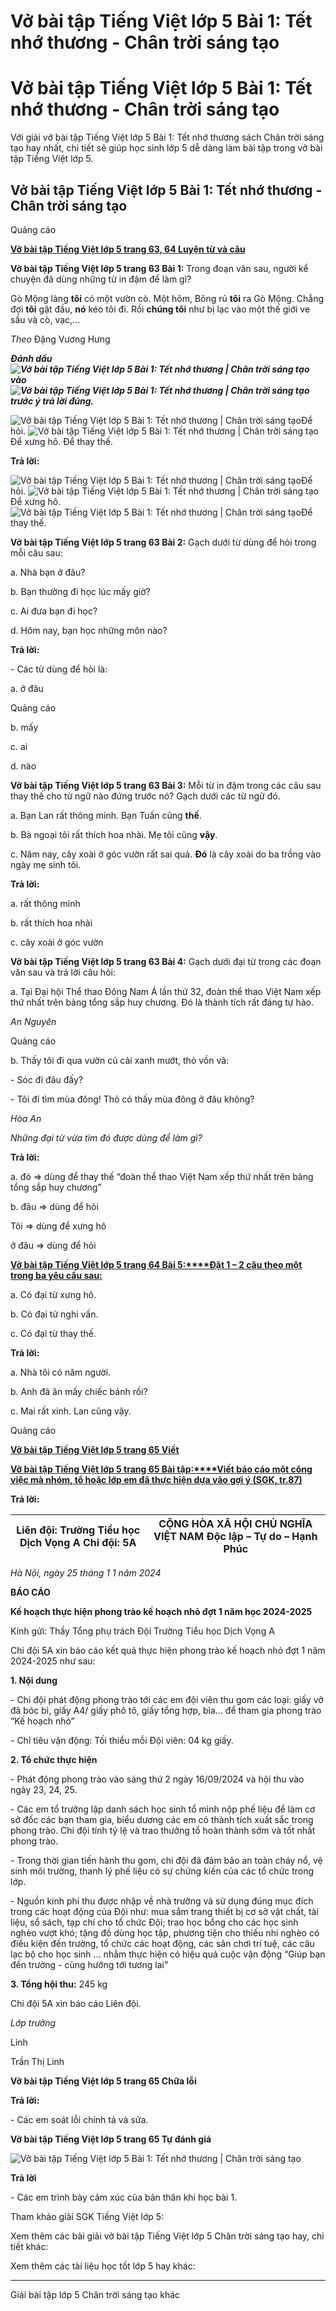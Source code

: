 # Vở bài tập Tiếng Việt lớp 5 Bài 1: Tết nhớ thương - Chân trời sáng tạo

# Vở bài tập Tiếng Việt lớp 5 Bài 1: Tết nhớ thương - Chân trời sáng tạo

Với giải vở bài tập Tiếng Việt lớp 5 Bài 1: Tết nhớ thương sách Chân trời sáng tạo hay nhất, chi tiết sẽ giúp học sinh lớp 5 dễ dàng làm bài tập trong vở bài tập Tiếng Việt lớp 5.

## Vở bài tập Tiếng Việt lớp 5 Bài 1: Tết nhớ thương - Chân trời sáng tạo

Quảng cáo

[**Vở bài tập Tiếng Việt lớp 5 trang 63, 64 Luyện từ và câu**](https://vietjack.com/vbt-tieng-viet-5-ct/luyen-tu-va-cau-trang-63-vbt-tieng-viet-5-tap-1.jsp)

**Vở bài tập Tiếng Việt lớp 5 trang 63 Bài 1:** Trong đoạn văn sau, người kể chuyện đã dùng những từ in đậm để làm gì?

Gò Mộng làng **tôi** có một vườn cò. Một hôm, Bông rủ **tôi** ra Gò Mộng. Chẳng đợi **tôi** gật đầu, **nó** kéo tôi đi. Rồi **chúng tôi** như bị lạc vào một thế giới ve sầu và cò, vạc,...

_Theo_ Đặng Vương Hưng

**_Đánh dấu![Vở bài tập Tiếng Việt lớp 5 Bài 1: Tết nhớ thương | Chân trời sáng tạo](https://vietjack.com/vbt-tieng-viet-5-ct/images/bai-1-tet-nho-thuong.PNG) vào ![Vở bài tập Tiếng Việt lớp 5 Bài 1: Tết nhớ thương | Chân trời sáng tạo](https://vietjack.com/vbt-tieng-viet-5-ct/images/bai-1-tet-nho-thuong-1.PNG) trước ý trả lời đúng._**

![Vở bài tập Tiếng Việt lớp 5 Bài 1: Tết nhớ thương | Chân trời sáng tạo](https://vietjack.com/vbt-tieng-viet-5-ct/images/bai-1-tet-nho-thuong-1.PNG)Để hỏi. ![Vở bài tập Tiếng Việt lớp 5 Bài 1: Tết nhớ thương | Chân trời sáng tạo](https://vietjack.com/vbt-tieng-viet-5-ct/images/bai-1-tet-nho-thuong-1.PNG)Để xưng hô. Để thay thế.

**Trả lời:**

![Vở bài tập Tiếng Việt lớp 5 Bài 1: Tết nhớ thương | Chân trời sáng tạo](https://vietjack.com/vbt-tieng-viet-5-ct/images/bai-1-tet-nho-thuong-1.PNG)Để hỏi. ![Vở bài tập Tiếng Việt lớp 5 Bài 1: Tết nhớ thương | Chân trời sáng tạo](https://vietjack.com/vbt-tieng-viet-5-ct/images/bai-1-tet-nho-thuong-2.PNG)Để xưng hô. ![Vở bài tập Tiếng Việt lớp 5 Bài 1: Tết nhớ thương | Chân trời sáng tạo](https://vietjack.com/vbt-tieng-viet-5-ct/images/bai-1-tet-nho-thuong-1.PNG)Để thay thế.

**Vở bài tập Tiếng Việt lớp 5 trang 63 Bài 2:** Gạch dưới từ dùng để hỏi trong mỗi câu sau: 

a. Nhà bạn ở đâu?

b. Bạn thường đi học lúc mấy giờ?

c. Ai đưa bạn đi học?

d. Hôm nay, bạn học những môn nào?

**Trả lời:**

\- Các từ dùng để hỏi là:

a. ở đâu

Quảng cáo

b. mấy

c. ai

d. nào

**Vở bài tập Tiếng Việt lớp 5 trang 63 Bài 3:** Mỗi từ in đậm trong các câu sau thay thế cho từ ngữ nào đứng trước nó? Gạch dưới các từ ngữ đó.

a. Bạn Lan rất thông minh. Bạn Tuấn cũng **thế**.

b. Bà ngoại tôi rất thích hoa nhài. Mẹ tôi cũng **vậy**.

c. Năm nay, cây xoài ở góc vườn rất sai quả. **Đó** là cây xoài do ba trồng vào ngày mẹ sinh tôi.

**Trả lời:**

a. rất thông minh

b. rất thích hoa nhài

c. cây xoài ở góc vườn

**Vở bài tập Tiếng Việt lớp 5 trang 63 Bài 4:** Gạch dưới đại từ trong các đoạn văn sau và trả lời câu hỏi:

a. Tại Đại hội Thể thao Đông Nam Á lần thứ 32, đoàn thể thao Việt Nam xếp thứ nhất trên bảng tổng sắp huy chương. Đó là thành tích rất đáng tự hào.

_An Nguyên_

Quảng cáo

b. Thấy tôi đi qua vườn củ cải xanh mướt, thỏ vồn vã:

\- Sóc đi đâu đấy?

\- Tôi đi tìm mùa đông! Thỏ có thấy mùa đông ở đâu không?

_Hòa An_

_Những đại từ vừa tìm đó được dùng để làm gì?_

**Trả lời:**

a. đó => dùng để thay thế “đoàn thể thao Việt Nam xếp thứ nhất trên bảng tổng sắp huy chương”

b. đâu => dùng để hỏi

Tôi => dùng để xưng hô

ở đâu => dùng để hỏi

[**Vở bài tập Tiếng Việt lớp 5 trang 64 Bài 5:****Đặt 1 – 2 câu theo một trong ba yêu cầu sau:**](https://vietjack.com/vbt-tieng-viet-5-ct/dat-1-2-cau-theo-mot-trong-ba-yeu-cau-sau-vm.jsp)

a. Có đại từ xưng hô.

b. Có đại từ nghi vấn.

c. Có đại từ thay thế.

**Trả lời:**

a. Nhà tôi có năm người.

b. Anh đã ăn mấy chiếc bánh rồi?

c. Mai rất xinh. Lan cũng vậy.

Quảng cáo

[**Vở bài tập Tiếng Việt lớp 5 trang 65 Viết**](https://vietjack.com/vbt-tieng-viet-5-ct/viet-trang-65-vbt-tieng-viet-5-tap-1.jsp)

[**Vở bài tập Tiếng Việt lớp 5 trang 65 Bài tập:****Viết báo cáo một công việc mà nhóm, tổ hoặc lớp em đã thực hiện dựa vào gợi ý (SGK, tr.87)**](https://vietjack.com/vbt-tieng-viet-5-ct/viet-bao-cao-mot-cong-viec-ma-nhom-to-hoac-lop-em-vm.jsp)

**Trả lời:**

Liên đội: **Trường Tiểu học** **Dịch Vọng A** Chi đội: 5A |  **CỘNG HÒA XÃ HỘI CHỦ NGHĨA VIỆT NAM** Độc lập – Tự do – Hạnh Phúc  
---|---  
  
_Hà Nội, ngày 25 tháng 1_ _1 năm 2024_

**BÁO CÁO**

**Kế hoạch thực hiện phong trào kế hoạch nhỏ đợt 1 năm học 2024-2025**

Kính gửi: Thầy Tổng phụ trách Đội Trường Tiểu học Dịch Vọng A

Chi đội 5A xin báo cáo kết quả thực hiện phong trào kế hoạch nhỏ đợt 1 năm 2024-2025 như sau:

**1\. Nội dung**

\- Chi đội phát động phong trào tới các em đội viên thu gom các loại: giấy vở đã bóc bì, giấy A4/ giấy phô tô, giấy tổng hợp, bìa... để tham gia phong trào “Kế hoạch nhỏ”

\- Chỉ tiêu vận động: Tối thiểu mỗi Đội viên: 04 kg giấy.

**2\. Tổ chức thực hiện**

\- Phát động phong trào vào sáng thứ 2 ngày 16/09/2024 và hội thu vào ngày 23, 24, 25.

\- Các em tổ trưởng lập danh sách học sinh tổ mình nộp phế liệu để làm cơ sở đốc các bạn tham gia, biểu dương các em có thành tích xuất sắc trong phong trào. Chi đội tính tỷ lệ và trao thưởng tổ hoàn thành sớm và tốt nhất phong trào.

\- Trong thời gian tiến hành thu gom, chi đội đã đảm bảo an toàn cháy nổ, vệ sinh môi trường, thanh lý phế liệu có sự chứng kiến của các tổ chức trong lớp.

\- Nguồn kinh phí thu được nhập về nhà trường và sử dụng đúng mục đích trong các hoạt động của Đội như: mua sắm trang thiết bị cơ sở vật chất, tài liệu, sổ sách, tạp chí cho tổ chức Đội; trao học bổng cho các học sinh nghèo vượt khó; tặng đồ dùng học tập, phương tiện cho thiếu nhi nghèo có điều kiện đến trường, tổ chức các hoạt động, các sân chơi trí tuệ, các câu lạc bộ cho học sinh ... nhằm thực hiện có hiệu quả cuộc vận động “Giúp bạn đến trường - cùng hướng tới tương lai”

**3\. Tổng hội thu:** 245 kg

Chi đội 5A xin báo cáo Liên đội.

_Lớp trưởng_

Linh

Trần Thị Linh

**Vở bài tập Tiếng Việt lớp 5 trang 65 Chữa lỗi**

**Trả lời:**

\- Các em soát lỗi chính tả và sửa. 

**Vở bài tập Tiếng Việt lớp 5 trang 65 Tự đánh giá**

![Vở bài tập Tiếng Việt lớp 5 Bài 1: Tết nhớ thương | Chân trời sáng tạo](https://vietjack.com/vbt-tieng-viet-5-ct/images/bai-1-tet-nho-thuong-3.PNG)

**Trả lời**

\- Các em trình bày cảm xúc của bản thân khi học bài 1.

Tham khảo giải SGK Tiếng Việt lớp 5:

Xem thêm các bài giải vở bài tập Tiếng Việt lớp 5 Chân trời sáng tạo hay, chi tiết khác:

Xem thêm các tài liệu học tốt lớp 5 hay khác:

* * *

Giải bài tập lớp 5 Chân trời sáng tạo khác
